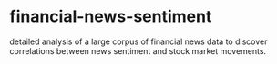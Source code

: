 # financial-news-sentiment
detailed analysis of a large corpus of financial news data to discover correlations between news sentiment and stock market movements.
